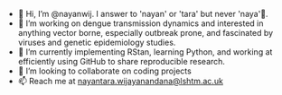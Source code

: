 - 👋 Hi, I’m @nayanwij.  I answer to 'nayan' or 'tara' but never 'naya'🐍. 
- 👀 I’m working on dengue transmission dynamics and interested in anything vector borne, especially outbreak prone, and fascinated by viruses and genetic epidemiology studies.
- 🌱 I’m currently implementing RStan, learning Python, and working at efficiently using GitHub to share reproducible research.
- 💞️ I’m looking to collaborate on coding projects
- 📫 Reach me at nayantara.wijayanandana@lshtm.ac.uk

<!---
nayanwij/nayanwij is a ✨ special ✨ repository because its `README.md` (this file) appears on your GitHub profile.
You can click the Preview link to take a look at your changes.
--->
